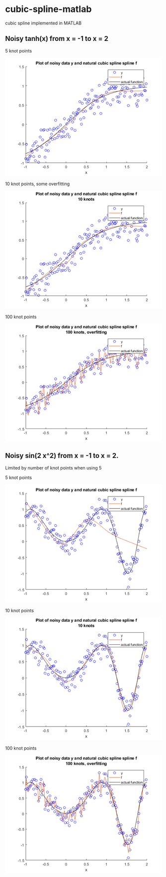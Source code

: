 # cubic-spline-matlab
 cubic spline implemented in MATLAB
 
 Noisy tanh(x) from x = -1 to x = 2
 ------
 
 5 knot points 
 
 ![](plot_tanh.png)
 
 10 knot points, some overfitting
 
 ![](plot_tanh_10knots.png)
 
 100 knot points
 
 ![](plot_tanh_100knots.png)
 
 
 Noisy sin(2 x^2) from x = -1 to x = 2.
 ------
 
 Limited by number of knot points when using 5
 
 5 knot points
 
 ![](plot_sin_2_xsq.png)
 
 10 knot points
 
 ![](plot_sin_2_xsq_10knots.png)
 
 100 knot points
 
 ![](plot_sin_2_xsq_100knots.png)
 
